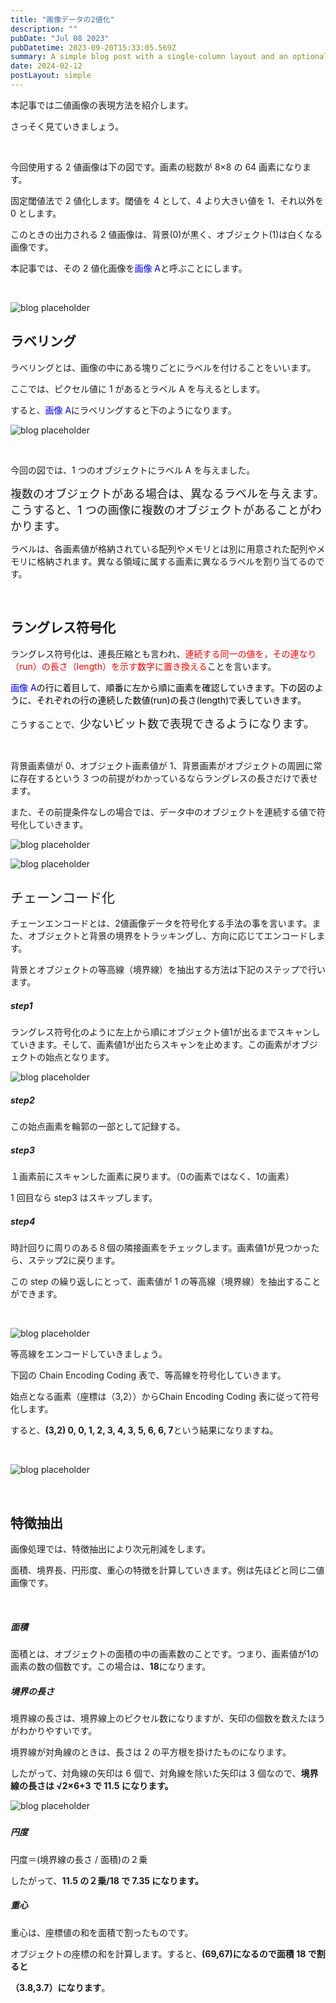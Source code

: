 ```yaml
---
title: "画像データの2値化"
description: ""
pubDate: "Jul 08 2023"
pubDatetime: 2023-09-20T15:33:05.569Z
summary: A simple blog post with a single-column layout and an optional cover banner.
date: 2024-02-12
postLayout: simple
---
```


本記事では二値画像の表現方法を紹介します。

さっそく見ていきましょう。

&nbsp;

今回使用する 2 値画像は下の図です。画素の総数が 8×8 の 64 画素になります。

固定閾値法で 2 値化します。閾値を 4 として、4 より大きい値を 1、それ以外を 0 とします。

このときの出力される 2 値画像は、背景(0)が黒く、オブジェクト(1)は白くなる画像です。

本記事では、その 2 値化画像を<span style="color: #0000ff;">画像 A</span>と呼ぶことにします。

&nbsp;

![blog placeholder](/src/assets/post/ml15-1.jpg)

<h2>ラベリング</h2>
<span style="font-weight: 400;">ラベリングとは、画像の中にある塊りごとにラベルを付けることをいいます。</span>

<span style="font-weight: 400;">ここでは、ピクセル値に 1 があるとラベル A を与えるとします。</span>

すると、<span style="color: #0000ff;">画像 A</span>にラベリングすると下のようになります。

![blog placeholder](/src/assets/post/ml15-2.jpg)

&nbsp;

<span style="font-weight: 400;">今回の図では、1 つのオブジェクトにラベル A を与えました。</span>

<span style="font-size: 18px;"><span style="font-weight: 400;"><span class="ymarker">複数のオブジェクトがある場合は、異なるラベルを与えます。こうすると、</span><span style="font-weight: 400;"><span class="ymarker">1 つの画像に複数のオブジェクトがあることがわかります。</span></span></span></span>

<span style="font-weight: 400;">ラベルは、各画素値が格納されている配列やメモリとは別に用意された配列やメモリに格納されます。異なる領域に属する画素に異なるラベルを割り当てるのです。</span>

&nbsp;

<h2>ラングレス符号化</h2>
ラングレス符号化は、連長圧縮とも言われ、<span style="color: #ff0000;">連続する同一の値を，その連なり（run）の長さ（length）を示す数字に置き換える</span>ことを言います。

<span style="color: #0000ff;">画像 A<span style="color: #000000;">の行に着目して、順番に左から順に<span style="font-weight: 400;">画素を確認していきます。下の図のように、それぞれの行の連続した数値(run)の長さ(length)で表していきます。</span></span></span>

こうすることで、<span style="font-size: 18px;"><span class="ymarker">少ないビット数で表現できるようになります。</span></span>

&nbsp;

<span style="font-weight: 400;">背景画素値が 0、オブジェクト画素値が 1、背景画素がオブジェクトの周囲に常に存在するという 3 つの前提がわかっているならラングレスの長さだけで表せます。</span>

また、その前提条件なしの場合では、データ中のオブジェクトを連続する値で符号化していきます。

![blog placeholder](/src/assets/post/ml15-3.jpg)

![blog placeholder](/src/assets/post/ml15-4.jpg)

<h2><span style="font-weight: 400;">チェーンコード化</span></h2>
チェーンエンコードとは、2値画像データを符号化する手法の事を言います。また、オブジェクトと背景の<span style="font-weight: 400;">境界をトラッキングし、方向に応じてエンコードします。</span>

<span style="font-weight: 400;">背景とオブジェクトの等高線（境界線）を抽出する方法は下記のステップで行います。</span>

<h5>step1</h5>
ラングレス符号化のように左上から順にオブジェクト値1が出るまでスキャンしていきます。そして、画素値1が出たらスキャンを止めます<span style="font-weight: 400;">。この画素がオブジェクトの始点となります。</span>

![blog placeholder](/src/assets/post/ml15-5.jpg)

<h5>step2</h5>
<span style="font-weight: 400;">この始点画素を輪郭の一部として記録する。</span>
<h5>step3</h5>
<span style="font-weight: 400;">１画素前にスキャンした画素に戻ります。（0の画素ではなく、1の画素）</span>

<span style="font-weight: 400;">1 回目なら step3 はスキップします。</span>

<h5>step4</h5>
<span style="font-weight: 400;">時計回りに周りのある８個の隣接画素をチェックします。画素値1が見つかったら、ステップ2に戻ります。</span>

この step の繰り返しにとって、画素値が 1 の等高線（境界線）を抽出することができます。

&nbsp;

![blog placeholder](/src/assets/post/ml15-6.jpg)

<span style="font-weight: 400;">等高線をエンコードしていきましょう。</span>

<span style="font-weight: 400;">下図の Chain Encoding Coding 表で、等高線を符号化していきます。</span>

始点となる画素（座標は（3,2））から<span style="font-weight: 400;">Chain Encoding Coding 表に従って符号化します。</span>

すると、<strong>(3,2) 0, 0, 1, 2, 3, 4, 3, 5, 6, 6, 7</strong>という結果になりますね。

&nbsp;

![blog placeholder](/src/assets/post/ml15-7.jpg)

&nbsp;

<h2>特徴抽出</h2>
<span style="font-weight: 400;">画像処理では、特徴抽出により次元削減をします。</span>

<span style="font-weight: 400;">面積、境界長、円形度、重心の特徴を計算していきます。例は先ほどと同じ二値画像です。</span>

&nbsp;

<h5>面積</h5>
<span style="font-weight: 400;">面積とは、オブジェクトの面積の中の画素数のことです。つまり、画素値が1の画素の数の個数です。この場合は、<strong>18</strong>になります。</span>
<h5>境界の長さ</h5>
<span style="font-weight: 400;">境界線の長さは、境界線上のピクセル数になりますが、矢印の個数を数えたほうがわかりやすいです。</span>

<span style="font-weight: 400;">境界線が対角線のときは、長さは 2 の平方根を掛けたものになります。</span>

<span style="font-weight: 400;">したがって、対角線の矢印は 6 個で、対角線を除いた矢印は 3 個なので、<strong>境界線の長さは √2×6+3 で 11.5 になります。</strong></span>

![blog placeholder](/src/assets/post/ml15-8.jpg)

<h5></h5>
<h5>円度</h5>
円度＝(境界線の長さ / 面積)の２乗

したがって、<strong>11.5 の２乗/18 で 7.35 になります。</strong>

<h5>重心</h5>
<span style="font-weight: 400;">重心は、座標値の和を面積で割ったものです。</span>

オブジェクトの座標の和を計算します。すると、<strong>(69,67)になるので面積 18 で割ると</strong>

<strong>（3.8,3.7）になります</strong>。
